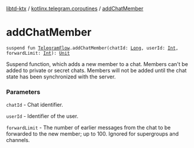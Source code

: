 [libtd-ktx](../index.md) / [kotlinx.telegram.coroutines](index.md) / [addChatMember](./add-chat-member.md)

# addChatMember

`suspend fun `[`TelegramFlow`](../kotlinx.telegram.core/-telegram-flow/index.md)`.addChatMember(chatId: `[`Long`](https://kotlinlang.org/api/latest/jvm/stdlib/kotlin/-long/index.html)`, userId: `[`Int`](https://kotlinlang.org/api/latest/jvm/stdlib/kotlin/-int/index.html)`, forwardLimit: `[`Int`](https://kotlinlang.org/api/latest/jvm/stdlib/kotlin/-int/index.html)`): `[`Unit`](https://kotlinlang.org/api/latest/jvm/stdlib/kotlin/-unit/index.html)

Suspend function, which adds a new member to a chat. Members can't be added to private or secret
chats. Members will not be added until the chat state has been synchronized with the server.

### Parameters

`chatId` - Chat identifier.

`userId` - Identifier of the user.

`forwardLimit` - The number of earlier messages from the chat to be forwarded to the new
member; up to 100. Ignored for supergroups and channels.